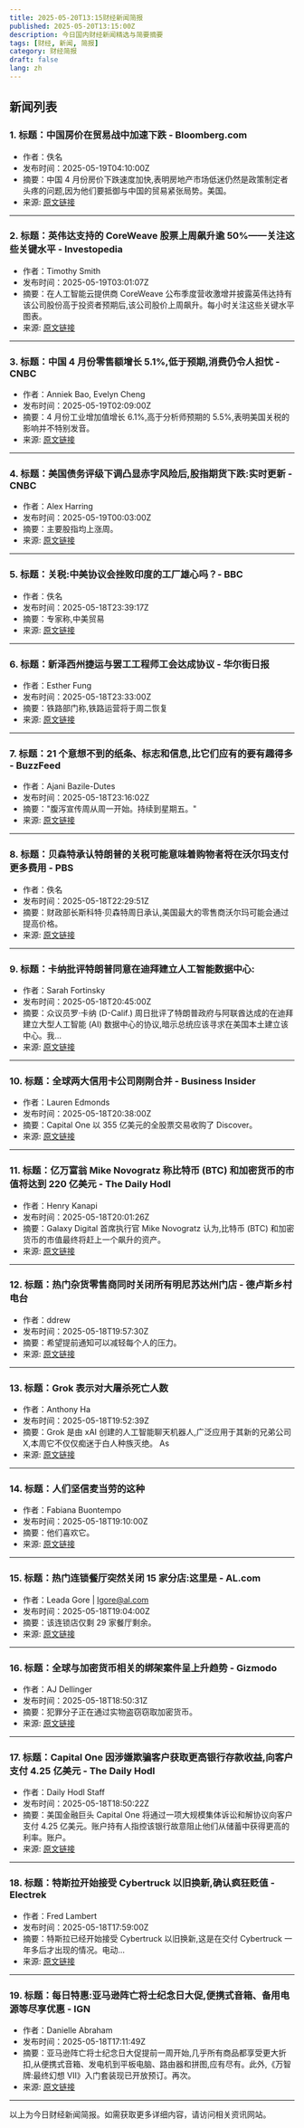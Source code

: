 ```yaml
---
title: 2025-05-20T13:15财经新闻简报
published: 2025-05-20T13:15:00Z
description: 今日国内财经新闻精选与简要摘要
tags: [财经, 新闻, 简报]
category: 财经简报
draft: false
lang: zh
---
```


## 新闻列表

### 1. 标题：中国房价在贸易战中加速下跌 - Bloomberg.com
- 作者：佚名
- 发布时间：2025-05-19T04:10:00Z
- 摘要：中国 4 月份房价下跌速度加快,表明房地产市场低迷仍然是政策制定者头疼的问题,因为他们要抵御与中国的贸易紧张局势。美国。
- 来源: [原文链接](https://www.bloomberg.com/news/articles/2025-05-19/china-home-prices-drop-at-faster-pace-in-blow-during-trade-war)

---

### 2. 标题：英伟达支持的 CoreWeave 股票上周飙升逾 50%——关注这些关键水平 - Investopedia
- 作者：Timothy Smith
- 发布时间：2025-05-19T03:01:07Z
- 摘要：在人工智能云提供商 CoreWeave 公布季度营收激增并披露英伟达持有该公司股份高于投资者预期后,该公司股价上周飙升。每小时关注这些关键水平图表。
- 来源: [原文链接](https://www.investopedia.com/nvidia-backed-coreweave-stock-soared-more-than-50-percent-last-week-watch-these-key-levels-11737259)

---

### 3. 标题：中国 4 月份零售额增长 5.1%,低于预期,消费仍令人担忧 - CNBC
- 作者：Anniek Bao, Evelyn Cheng
- 发布时间：2025-05-19T02:09:00Z
- 摘要：4 月份工业增加值增长 6.1%,高于分析师预期的 5.5%,表明美国关税的影响并不特别发音。
- 来源: [原文链接](https://www.cnbc.com/2025/05/19/chinas-april-retail-sales-growth-misses-expectations-as-consumption-remains-a-worry.html)

---

### 4. 标题：美国债务评级下调凸显赤字风险后,股指期货下跌:实时更新 - CNBC
- 作者：Alex Harring
- 发布时间：2025-05-19T00:03:00Z
- 摘要：主要股指均上涨周。
- 来源: [原文链接](https://www.cnbc.com/2025/05/18/stock-futures-slide-after-us-debt-downgrade-highlights-deficit-risk-live-updates.html)

---

### 5. 标题：关税:中美协议会挫败印度的工厂雄心吗？- BBC
- 作者：佚名
- 发布时间：2025-05-18T23:39:17Z
- 摘要：专家称,中美贸易
- 来源: [原文链接](https://www.bbc.com/news/articles/cly34p1jwvgo)

---

### 6. 标题：新泽西州捷运与罢工工程师工会达成协议 - 华尔街日报
- 作者：Esther Fung
- 发布时间：2025-05-18T23:33:00Z
- 摘要：铁路部门称,铁路运营将于周二恢复
- 来源: [原文链接](https://www.wsj.com/business/nj-transit-reaches-deal-with-striking-engineers-union-1f060f99)

---

### 7. 标题：21 个意想不到的纸条、标志和信息,比它们应有的要有趣得多 - BuzzFeed
- 作者：Ajani Bazile-Dutes
- 发布时间：2025-05-18T23:16:02Z
- 摘要："腹泻宣传周从周一开始。持续到星期五。"
- 来源: [原文链接](https://www.buzzfeed.com/ajanibazile/notes-signs-messages-funny)

---

### 8. 标题：贝森特承认特朗普的关税可能意味着购物者将在沃尔玛支付更多费用 - PBS
- 作者：佚名
- 发布时间：2025-05-18T22:29:51Z
- 摘要：财政部长斯科特·贝森特周日承认,美国最大的零售商沃尔玛可能会通过提高价格。
- 来源: [原文链接](https://www.pbs.org/newshour/economy/bessent-acknowledges-trumps-tariffs-may-mean-shoppers-will-pay-more-at-walmart)

---

### 9. 标题：卡纳批评特朗普同意在迪拜建立人工智能数据中心:
- 作者：Sarah Fortinsky
- 发布时间：2025-05-18T20:45:00Z
- 摘要：众议员罗·卡纳 (D-Calif.) 周日批评了特朗普政府与阿联酋达成的在迪拜建立大型人工智能 (AI) 数据中心的协议,暗示总统应该寻求在美国本土建立该中心。我…
- 来源: [原文链接](https://thehill.com/homenews/house/5306639-khanna-criticizes-trump-ai-deal/)

---

### 10. 标题：全球两大信用卡公司刚刚合并 - Business Insider
- 作者：Lauren Edmonds
- 发布时间：2025-05-18T20:38:00Z
- 摘要：Capital One 以 355 亿美元的全股票交易收购了 Discover。
- 来源: [原文链接](https://www.businessinsider.com/capital-one-acquires-discover-credit-card-companies-2025-5)

---

### 11. 标题：亿万富翁 Mike Novogratz 称比特币 (BTC) 和加密货币的市值将达到 220 亿美元 - The Daily Hodl
- 作者：Henry Kanapi
- 发布时间：2025-05-18T20:01:26Z
- 摘要：Galaxy Digital 首席执行官 Mike Novogratz 认为,比特币 (BTC) 和加密货币的市值最终将赶上一个飙升的资产。
- 来源: [原文链接](https://dailyhodl.com/2025/05/18/22000000000000-market-cap-in-store-for-bitcoin-btc-and-crypto-according-to-billionaire-mike-novogratz/)

---

### 12. 标题：热门杂货零售商同时关闭所有明尼苏达州门店 - 德卢斯乡村电台
- 作者：ddrew
- 发布时间：2025-05-18T19:57:30Z
- 摘要：希望提前通知可以减轻每个人的压力。
- 来源: [原文链接](https://b105country.com/costco-closed-on-memorial-day-in-minnesota/)

---

### 13. 标题：Grok 表示对大屠杀死亡人数
- 作者：Anthony Ha
- 发布时间：2025-05-18T19:52:39Z
- 摘要：Grok 是由 xAI 创建的人工智能聊天机器人,广泛应用于其新的兄弟公司 X,本周它不仅仅痴迷于白人种族灭绝。 As
- 来源: [原文链接](https://techcrunch.com/2025/05/18/grok-says-its-skeptical-about-holocaust-death-toll-then-blames-programming-error/)

---

### 14. 标题：人们坚信麦当劳的这种
- 作者：Fabiana Buontempo
- 发布时间：2025-05-18T19:10:00Z
- 摘要：他们喜欢它。
- 来源: [原文链接](https://nypost.com/2025/05/18/lifestyle/viral-mcdonalds-migraine-hack/)

---

### 15. 标题：热门连锁餐厅突然关闭 15 家分店:这里是 - AL.com
- 作者：Leada Gore | lgore@al.com
- 发布时间：2025-05-18T19:04:00Z
- 摘要：该连锁店仅剩 29 家餐厅剩余。
- 来源: [原文链接](https://www.al.com/news/2025/05/popular-restaurant-chain-abruptly-closes-15-locations-heres-where.html)

---

### 16. 标题：全球与加密货币相关的绑架案件呈上升趋势 - Gizmodo
- 作者：AJ Dellinger
- 发布时间：2025-05-18T18:50:31Z
- 摘要：犯罪分子正在通过实物盗窃窃取加密货币。
- 来源: [原文链接](https://gizmodo.com/crypto-related-abudctions-are-on-the-rise-globally-2000603864)

---

### 17. 标题：Capital One 因涉嫌欺骗客户获取更高银行存款收益,向客户支付 4.25 亿美元 - The Daily Hodl
- 作者：Daily Hodl Staff
- 发布时间：2025-05-18T18:50:22Z
- 摘要：美国金融巨头 Capital One 将通过一项大规模集体诉讼和解协议向客户支付 4.25 亿美元。账户持有人指控该银行故意阻止他们从储蓄中获得更高的利率。账户。
- 来源: [原文链接](https://dailyhodl.com/2025/05/18/capital-one-paying-425000000-to-customers-after-allegedly-cheating-clients-out-of-higher-returns-on-bank-balances/)

---

### 18. 标题：特斯拉开始接受 Cybertruck 以旧换新,确认疯狂贬值 - Electrek
- 作者：Fred Lambert
- 发布时间：2025-05-18T17:59:00Z
- 摘要：特斯拉已经开始接受 Cybertruck 以旧换新,这是在交付 Cybertruck 一年多后才出现的情况。电动...
- 来源: [原文链接](http://electrek.co/2025/05/18/tesla-starts-accepting-cybertruck-trade-ins-confirms-insane-depreciation/)

---

### 19. 标题：每日特惠:亚马逊阵亡将士纪念日大促,便携式音箱、备用电源等尽享优惠 - IGN
- 作者：Danielle Abraham
- 发布时间：2025-05-18T17:11:49Z
- 摘要：亚马逊阵亡将士纪念日大促提前一周开始,几乎所有商品都享受更大折扣,从便携式音箱、发电机到平板电脑、路由器和拼图,应有尽有。此外,《万智牌:最终幻想 VII》入门套装现已开放预订。再次。
- 来源: [原文链接](https://www.ign.com/articles/best-deals-for-may-18-2025)

---


以上为今日财经新闻简报。如需获取更多详细内容，请访问相关资讯网站。